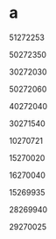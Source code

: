 # a

51272253

50272350

30272030

50272060

40272040

30271540

10270721

15270020

16270040

15269935

28269940

29270025
